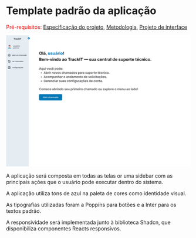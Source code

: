 # Template padrão da aplicação

<span style="color:red">Pré-requisitos: <a href="02-Especificacao.md"> Especificação do projeto</a></span>, <a href="03-Metodologia.md"> Metodologia</a>, <a href="05-Projeto-interface.md"> Projeto de interface</a>

![Template Padrão](./images/home-cliente-logado.svg)

A aplicação será composta em todas as telas or uma sidebar com as principais ações que o usuário pode executar dentro do sistema.

A aplicação utiliza tons de azul na paleta de cores como identidade visual.

As tipografias utilizadas foram a Poppins para botões e a Inter para os textos padrão.

A responsividade será implementada junto à biblioteca Shadcn, que disponibiliza componentes Reacts responsivos.

